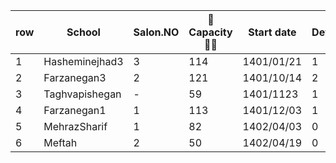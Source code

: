row | School | Salon.NO | 🧍Capacity🧍‍♂️ | Start date | Device | Device# in DB | MNGD | SMS 
--- | --- | --- | --- |--- |--- |--- |--- | ---
1 | Hasheminejhad3 | 3 | 114 | 1401/01/21 | 1 | 0 | - | Kavenegar 
2 | Farzanegan3 | 2 | 121 | 1401/10/14 | 2 | 3, 10 | 2 | Kavenegar 
3 | Taghvapishegan | - | 59 | 1401/1123 | 1 | - | 1 | Null 
4 | Farzanegan1 | 1 | 113 | 1401/12/03 | 1 | 5 | 1 | Kavenegar 
5 | MehrazSharif | 1 | 82 | 1402/04/03 | 0 | - | 0 | Payamresan
6 | Meftah | 2 | 50 | 1402/04/19 | 0 | - | 0 | Payamresan
